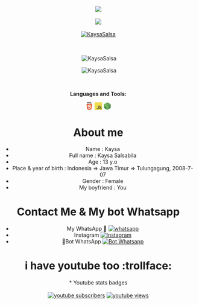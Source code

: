 <p align="center">
  <a href="https://wa.me/6285648253605"><img src="http://readme-typing-svg.herokuapp.com?color=1C71FA&center=true&vCenter=true&multiline=false&lines=A+Noob+Coder+From+Indonesia.;Html%2C+Css%2C+Javascript.;No+longer+have+a+mother."></a>
</p>

<p align="center"> <a href="https://wa.me/6281553759301"><img src="https://media.discordapp.net/attachments/950463839688855643/975059761630433320/IMG-20220514-WA0037.jpg"></a> </p>

<p align="center"> <a href="KaysaSalsa"><img width="170px" height="24" src="https://komarev.com/ghpvc/?username=KaysaSalsa&label=PROFILE%20VISITORS&color=green&style=flat-square" alt="KaysaSalsa" /></a> </p><br> 
<div align="center">
<p>&nbsp;<img align="center" src="https://github-readme-stats.vercel.app/api?username=KaysaSalsa&show_icons=true&theme=nightowl" alt="KaysaSalsa" /></p>
<p>&nbsp;<img align="center" src="https://github-readme-stats.vercel.app/api/top-langs/?username=KaysaSalsa&theme=algolia&layout=compact&langs_count=10&hide_border=true&show_icons=true" alt="KaysaSalsa"/></p></a><br> 


**Languages and Tools:**  

<code><img height="20" src="https://raw.githubusercontent.com/github/explore/80688e429a7d4ef2fca1e82350fe8e3517d3494d/topics/html/html.png"></code>
<code><img height="20" src="https://raw.githubusercontent.com/github/explore/80688e429a7d4ef2fca1e82350fe8e3517d3494d/topics/javascript/javascript.png"></code>
<code><img height="20" src="https://raw.githubusercontent.com/github/explore/80688e429a7d4ef2fca1e82350fe8e3517d3494d/topics/nodejs/nodejs.png"></code>    


# About me
* Name : Kaysa
* Full name : Kaysa Salsabila
* Age : 13 y.o
* Place & year of birth : Indonesia => Jawa Timur => Tulungagung, 2008-7-07
* Gender : Female
* My boyfriend : You


# Contact Me & My bot Whatsapp
* My WhatsApp 👤 <a href="https://wa.me/6285648253605" target="_blank"><img src="https://img.shields.io/badge/WhatsApp-25D366?&style=flat-square&logo=whatsapp&logoColor=white" alt="whatsapp"></a>
* Instagram <a href="https://www.instagram.com/KaysaSalsa020" target="_blank"><img src="https://img.shields.io/badge/Instagram-%23E4405F.svg?&style=flat-square&logo=instagram&logoColor=white" alt="Instagram"></a>
* 👾Bot WhatsApp <a href="https://wa.me/6282244301751" target="_blank"><img src="https://img.shields.io/badge/WhatsApp-25D366?&style=flat-square&logo=whatsapp&logoColor=white" alt="Bot Whatsapp"></a>


# i have youtube too :trollface:
<p align="center">
    * Youtube stats badges
    <br />
    <br />
    <a href="https://youtube.com/">
      <img alt="youtube subscribers" title="Subscribe to my YouTube channel" src="https://freshidea.com/jonah/youtube-api/subscribers-badge.php?label=Subscribers&style=for-the-badge&color=red&labelColor=ce4630"/></a> 
    <a href="https://youtube.com/">
      <img alt="youtube views" title="YouTube views" src="https://freshidea.com/jonah/youtube-api/view-count-badge.php?label=View+Count&style=for-the-badge&color=blue&labelColor=0b689d"/></a>
   </p>
</p>
